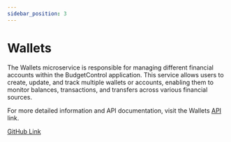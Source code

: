 ```yaml
---
sidebar_position: 3
---
```


# Wallets
The Wallets microservice is responsible for managing different financial accounts within the BudgetControl application. This service allows users to create, update, and track multiple wallets or accounts, enabling them to monitor balances, transactions, and transfers across various financial sources.

For more detailed information and API documentation, visit the Wallets [API](/api) link.

[GitHub Link](https://github.com/BudgetControl/Wallets)